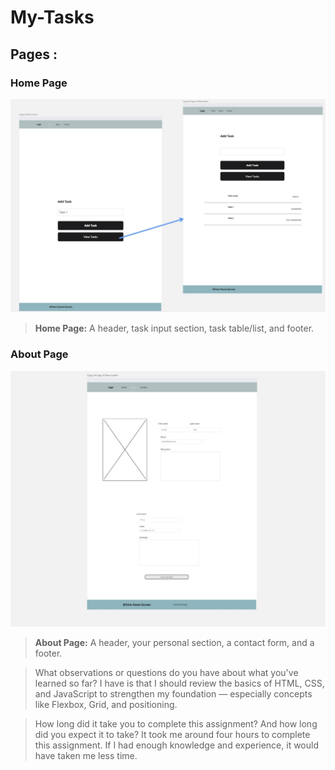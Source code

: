 # My-Tasks



## Pages : 



### Home Page  
![HomePage](./imges/home.jpg)
>**Home Page:** A header, task input section, task table/list, and footer.


###  About Page 
![AboutPage](./imges/About.jpg)
>**About Page:** A header, your personal section, a contact form, and a footer.



>What observations or questions do you have about what you've learned so far?
>I have is that I should review the basics of HTML, CSS, and JavaScript to strengthen my foundation — especially concepts like Flexbox, Grid, and positioning.

> How long did it take you to complete this assignment? And how long did you expect it to take?
>It took me around four hours to complete this assignment. If I had enough knowledge and experience, it would have taken me less time.